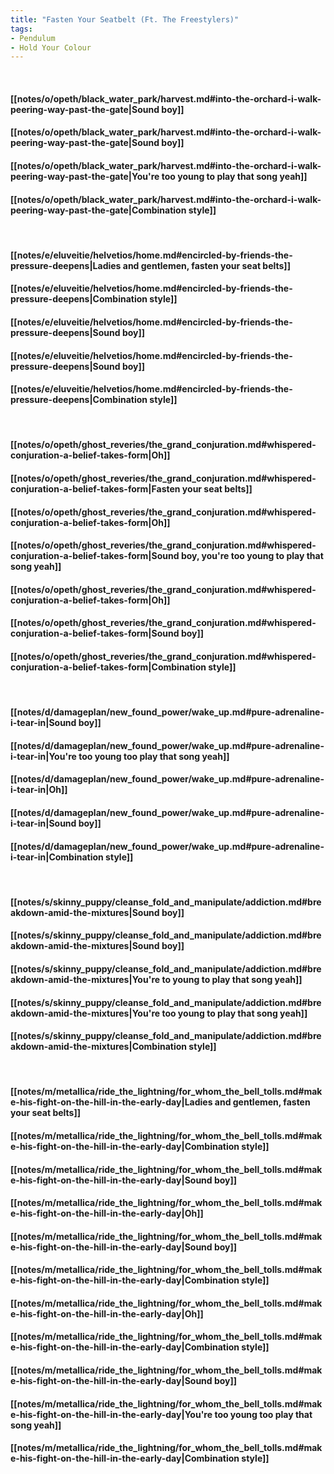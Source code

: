```yaml
---
title: "Fasten Your Seatbelt (Ft. The Freestylers)"
tags:
- Pendulum
- Hold Your Colour
---
```

&nbsp;
#### [[notes/o/opeth/black_water_park/harvest.md#into-the-orchard-i-walk-peering-way-past-the-gate|Sound boy]]
#### [[notes/o/opeth/black_water_park/harvest.md#into-the-orchard-i-walk-peering-way-past-the-gate|Sound boy]]
#### [[notes/o/opeth/black_water_park/harvest.md#into-the-orchard-i-walk-peering-way-past-the-gate|You're too young to play that song yeah]]
#### [[notes/o/opeth/black_water_park/harvest.md#into-the-orchard-i-walk-peering-way-past-the-gate|Combination style]]
&nbsp;
#### [[notes/e/eluveitie/helvetios/home.md#encircled-by-friends-the-pressure-deepens|Ladies and gentlemen, fasten your seat belts]]
#### [[notes/e/eluveitie/helvetios/home.md#encircled-by-friends-the-pressure-deepens|Combination style]]
#### [[notes/e/eluveitie/helvetios/home.md#encircled-by-friends-the-pressure-deepens|Sound boy]]
#### [[notes/e/eluveitie/helvetios/home.md#encircled-by-friends-the-pressure-deepens|Sound boy]]
#### [[notes/e/eluveitie/helvetios/home.md#encircled-by-friends-the-pressure-deepens|Combination style]]
&nbsp;
#### [[notes/o/opeth/ghost_reveries/the_grand_conjuration.md#whispered-conjuration-a-belief-takes-form|Oh]]
#### [[notes/o/opeth/ghost_reveries/the_grand_conjuration.md#whispered-conjuration-a-belief-takes-form|Fasten your seat belts]]
#### [[notes/o/opeth/ghost_reveries/the_grand_conjuration.md#whispered-conjuration-a-belief-takes-form|Oh]]
#### [[notes/o/opeth/ghost_reveries/the_grand_conjuration.md#whispered-conjuration-a-belief-takes-form|Sound boy, you're too young to play that song yeah]]
#### [[notes/o/opeth/ghost_reveries/the_grand_conjuration.md#whispered-conjuration-a-belief-takes-form|Oh]]
#### [[notes/o/opeth/ghost_reveries/the_grand_conjuration.md#whispered-conjuration-a-belief-takes-form|Sound boy]]
#### [[notes/o/opeth/ghost_reveries/the_grand_conjuration.md#whispered-conjuration-a-belief-takes-form|Combination style]]
&nbsp;
#### [[notes/d/damageplan/new_found_power/wake_up.md#pure-adrenaline-i-tear-in|Sound boy]]
#### [[notes/d/damageplan/new_found_power/wake_up.md#pure-adrenaline-i-tear-in|You're too young too play that song yeah]]
#### [[notes/d/damageplan/new_found_power/wake_up.md#pure-adrenaline-i-tear-in|Oh]]
#### [[notes/d/damageplan/new_found_power/wake_up.md#pure-adrenaline-i-tear-in|Sound boy]]
#### [[notes/d/damageplan/new_found_power/wake_up.md#pure-adrenaline-i-tear-in|Combination style]]
&nbsp;
#### [[notes/s/skinny_puppy/cleanse_fold_and_manipulate/addiction.md#breakdown-amid-the-mixtures|Sound boy]]
#### [[notes/s/skinny_puppy/cleanse_fold_and_manipulate/addiction.md#breakdown-amid-the-mixtures|Sound boy]]
#### [[notes/s/skinny_puppy/cleanse_fold_and_manipulate/addiction.md#breakdown-amid-the-mixtures|You're to young to play that song yeah]]
#### [[notes/s/skinny_puppy/cleanse_fold_and_manipulate/addiction.md#breakdown-amid-the-mixtures|You're too young to play that song yeah]]
#### [[notes/s/skinny_puppy/cleanse_fold_and_manipulate/addiction.md#breakdown-amid-the-mixtures|Combination style]]
&nbsp;
#### [[notes/m/metallica/ride_the_lightning/for_whom_the_bell_tolls.md#make-his-fight-on-the-hill-in-the-early-day|Ladies and gentlemen, fasten your seat belts]]
#### [[notes/m/metallica/ride_the_lightning/for_whom_the_bell_tolls.md#make-his-fight-on-the-hill-in-the-early-day|Combination style]]
#### [[notes/m/metallica/ride_the_lightning/for_whom_the_bell_tolls.md#make-his-fight-on-the-hill-in-the-early-day|Sound boy]]
#### [[notes/m/metallica/ride_the_lightning/for_whom_the_bell_tolls.md#make-his-fight-on-the-hill-in-the-early-day|Oh]]
#### [[notes/m/metallica/ride_the_lightning/for_whom_the_bell_tolls.md#make-his-fight-on-the-hill-in-the-early-day|Sound boy]]
#### [[notes/m/metallica/ride_the_lightning/for_whom_the_bell_tolls.md#make-his-fight-on-the-hill-in-the-early-day|Combination style]]
#### [[notes/m/metallica/ride_the_lightning/for_whom_the_bell_tolls.md#make-his-fight-on-the-hill-in-the-early-day|Oh]]
#### [[notes/m/metallica/ride_the_lightning/for_whom_the_bell_tolls.md#make-his-fight-on-the-hill-in-the-early-day|Combination style]]
#### [[notes/m/metallica/ride_the_lightning/for_whom_the_bell_tolls.md#make-his-fight-on-the-hill-in-the-early-day|Sound boy]]
#### [[notes/m/metallica/ride_the_lightning/for_whom_the_bell_tolls.md#make-his-fight-on-the-hill-in-the-early-day|You're too young too play that song yeah]]
#### [[notes/m/metallica/ride_the_lightning/for_whom_the_bell_tolls.md#make-his-fight-on-the-hill-in-the-early-day|Combination style]]
